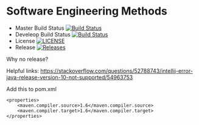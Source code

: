 # Software Engineering Methods
- Master Build Status [![Build Status](https://travis-ci.com/ttothuk/sem.svg?branch=master)](https://travis-ci.com/ttothuk/sem)
- Develeop Build Status [![Build Status](https://travis-ci.com/ttothuk/sem.svg?branch=develop)](https://travis-ci.com/ttothuk/sem)
- License [![LICENSE](https://img.shields.io/github/license/ttothuk/sem.svg?style=flat-square)](https://github.com/ttothuk/sem/blob/master/LICENSE)
- Release [![Releases](https://img.shields.io/github/release/ttothuk/sem/all.svg?style=flat-square)](https://github.com/ttothuk/sem/releases)

Why no release?

Helpful links:
https://stackoverflow.com/questions/52788743/intellij-error-java-release-version-10-not-supported/54963753

Add this to pom.xml
```
<properties>
    <maven.compiler.source>1.6</maven.compiler.source>
    <maven.compiler.target>1.6</maven.compiler.target>
</properties>
```